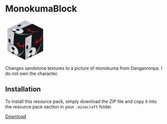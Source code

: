 # MonokumaBlock

![Icon](https://github.com/HoubkneghteS/MonokumaBlock/blob/master/pack.png)


Changes sandstone textures to a picture of monokuma from Danganronpa. I do not own the character.

## Installation

To install this resource pack, simply download the ZIP file and copy it into the resource pack section in your `.minecraft` folder.

[Download](https://github.com/HoubkneghteS/MonokumaBlock/releases/download/1.0/MonokumaBlock.zip) 
